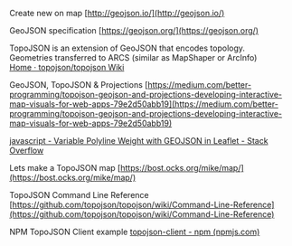 Create new on map [http://geojson.io/](http://geojson.io/)  
  
GeoJSON specification [https://geojson.org/](https://geojson.org/)  
  
TopoJSON is an extension of GeoJSON that encodes topology.  
Geometries transferred to ARCS (similar as MapShaper or ArcInfo)  
[Home · topojson/topojson Wiki](https://github.com/topojson/topojson/wiki)
  
GeoJSON, TopoJSON & Projections [https://medium.com/better-programming/topojson-geojson-and-projections-developing-interactive-map-visuals-for-web-apps-79e2d50abb19](https://medium.com/better-programming/topojson-geojson-and-projections-developing-interactive-map-visuals-for-web-apps-79e2d50abb19)  
  
[javascript - Variable Polyline Weight with GEOJSON in Leaflet - Stack Overflow](https://stackoverflow.com/questions/29801669/variable-polyline-weight-with-geojson-in-leaflet)  
  
  
Lets make a TopoJSON map [https://bost.ocks.org/mike/map/](https://bost.ocks.org/mike/map/)  
  
  
TopoJSON Command Line Reference [https://github.com/topojson/topojson/wiki/Command-Line-Reference](https://github.com/topojson/topojson/wiki/Command-Line-Reference)  
  
NPM TopoJSON Client example [topojson-client - npm (npmjs.com)](https://www.npmjs.com/package/topojson-client)